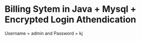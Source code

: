 # Billing Sytem in Java + Mysql + Encrypted Login Athendication

Username = admin 
and
Password = kj
